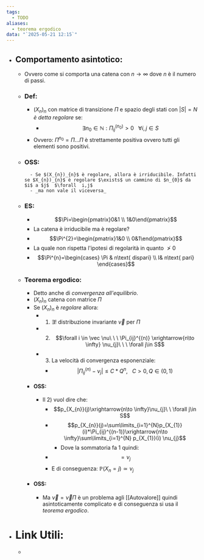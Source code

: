 ```yaml
---
tags:
  - TODO
aliases:
  - teorema ergodico
data: "`2025-05-21 12:15`"
---
```

- ## Comportamento asintotico:
	- Ovvero come si comporta una catena con $n\to \infty$ dove $n$ è il numero di passi.
	- ### Def:
		- $(X_{n})_{n}$ con matrice di transizione $\Pi$ e spazio degli stati con $|S|=N$ _è detta regolare_ se:
			- $$\exists n_{0} \in \mathbb{N}: \Pi_{ij}^{(n_{0})}>0 \ \ \ \forall i,j \in S$$
		- Ovvero: $\Pi^{n_{0}}=\Pi...\Pi$ è strettamente positiva ovvero tutti gli elementi sono positivi.
	- ### OSS:
			- Se $(X_{n})_{n}$ è regolare, allora è irriducibile. Infatti se $X_{n})_{n}$ è regolare $\exists$ un cammino di $n_{0}$ da $i$ a $j$  $\forall  i,j$ 
			- _ma non vale il viceversa_
	- ### ES:
		- $$\Pi=\begin{pmatrix}0&1 \\ 1&0\end{pmatrix}$$
		- La catena è irriducibile ma è regolare?
		- $$\Pi^{2}=\begin{pmatrix}1&0 \\ 0&1\end{pmatrix}$$
		- La quale non rispetta l'ipotesi di regolarità in quanto $\not >0$
		- $$\Pi^{n}=\begin{cases} \Pi & n\text{ dispari} \\ I& n\text{ pari}  \end{cases}$$
	- ### Teorema ergodico:
		- Detto anche di _convergenza all'equilibrio_.
		- $(X_{n})_{n}$ catena con matrice $\Pi$
		- Se $(X_{n})_{n}$ è _regolare_ allora:
			- 1)  $\exists!$ distribuzione invariante $\vec \nu$ per $\Pi$
			- 2) $$\forall i \in \vec \nu\ \ \ \Pi_{ij}^{(n)} \xrightarrow{n\to \infty} \nu_{j}\ \ \ \forall j\in S$$
			- 3) La velocità di convergenza esponenziale:
				- $$|\Pi_{ij}^{(n)}- \nu_{j}|\le C*Q^{n}, \ \ \ C>0, Q\in (0,1)$$
		- #### OSS:
			- Il 2) vuol dire che:
				- $$p_{X_{n}}(j)\xrightarrow{n\to \infty}\nu_{j}\ \ \forall j\in S$$
				- $$p_{X_{n}}(j)=\sum\limits_{i=1}^{N}p_{X_{1}}(i)*\Pi_{ij}^{(n-1)}\xrightarrow{n\to \infty}\sum\limits_{i=1}^{N} p_{X_{1}}(i) \nu_{j}$$
					- Dove la sommatoria fa 1 quindi:
				- $$=\nu_{j}$$
				- E di conseguenza: $\mathbb{P}(X_{n}=j)\simeq \nu_{j}$
		- #### OSS:
			- Ma $\vec\nu=\vec \nu \Pi$ è un problema agli [[Autovalore]] quindi asintoticamente complicato e di conseguenza si usa il _teorema ergodico_.
- # Link Utili:
	- 
